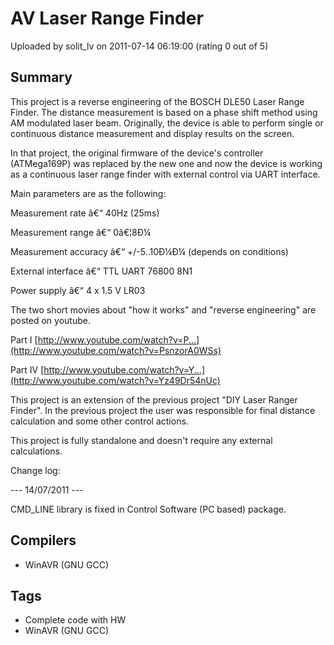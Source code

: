 # AV Laser Range Finder

Uploaded by solit_lv on 2011-07-14 06:19:00 (rating 0 out of 5)

## Summary

This project is a reverse engineering of the BOSCH DLE50 Laser Range Finder. The distance measurement is based on a phase shift method using AM modulated laser beam. Originally, the device is able to perform single or continuous distance measurement and display results on the screen.


In that project, the original firmware of the device's controller (ATMega169P) was replaced by the new one and now the device is working as a continuous laser range finder with external control via UART interface. 


Main parameters are as the following:  

Measurement rate â€“ 40Hz (25ms)  

Measurement range â€“ 0â€¦8Ð¼  

Measurement accuracy â€“ +/-5..10Ð¼Ð¼ (depends on conditions)  

External interface â€“ TTL UART 76800 8N1  

Power supply â€“ 4 x 1.5 V LR03


The two short movies about "how it works" and "reverse engineering" are posted on youtube.  

 Part I [http://www.youtube.com/watch?v=P...](http://www.youtube.com/watch?v=PsnzorA0WSs)  

 Part IV [http://www.youtube.com/watch?v=Y...](http://www.youtube.com/watch?v=Yz49Dr54nUc)


This project is an extension of the previous project "DIY Laser Ranger Finder". In the previous project the user was responsible for final distance calculation and some other control actions.  

This project is fully standalone and doesn't require any external calculations.


Change log:  

--- 14/07/2011 ---  

CMD\_LINE library is fixed in Control Software (PC based) package.

## Compilers

- WinAVR (GNU GCC)

## Tags

- Complete code with HW
- WinAVR (GNU GCC)
